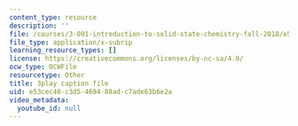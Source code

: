 ```yaml
---
content_type: resource
description: ''
file: /courses/3-091-introduction-to-solid-state-chemistry-fall-2018/e53cec40c3d5469488adc7ade63b6e2a_Yap0AKRczf0.srt
file_type: application/x-subrip
learning_resource_types: []
license: https://creativecommons.org/licenses/by-nc-sa/4.0/
ocw_type: OCWFile
resourcetype: Other
title: 3play caption file
uid: e53cec40-c3d5-4694-88ad-c7ade63b6e2a
video_metadata:
  youtube_id: null
---
```

